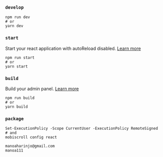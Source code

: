 ### `develop`

```
npm run dev
# or
yarn dev
```

### `start`

Start your react application with autoReload disabled. [Learn more](https://docs.strapi.io/developer-docs/latest/developer-resources/cli/CLI.html#strapi-start)

```
npm run start
# or
yarn start
```

### `build`

Build your admin panel. [Learn more](https://docs.strapi.io/developer-docs/latest/developer-resources/cli/CLI.html#strapi-build)

```
npm run build
# or
yarn build
```

### `package`


```
Set-ExecutionPolicy -Scope CurrentUser -ExecutionPolicy RemoteSigned
# and
mobiscroll config react

manoaharinjo@gmail.com
manoa111
```

